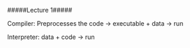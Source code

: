#####Lecture 1#####

Compiler: Preprocesses the code -> executable + data -> run

Interpreter: data + code -> run

